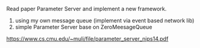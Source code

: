 Read paper Parameter Server and implement a new framework.
1. using my own message queue (implement via event based network lib)
2. simple Parameter Server base on ZeroMeesageQueue


https://www.cs.cmu.edu/~muli/file/parameter_server_nips14.pdf